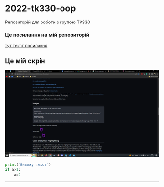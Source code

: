 # 2022-tk330-oop
Репозиторій для роботи з групою ТК330

### Це посилання на мій репозиторій
[тут текст посилання](https://github.com/BobasB/2022-tk330-oop)


## Це мій скрін
![any text](https://github.com/BobasB/2022-tk330-oop/raw/main/images/scr_1.png)



```python
print("Вивожу текст")
if a>1: 
    a=2
```



---
